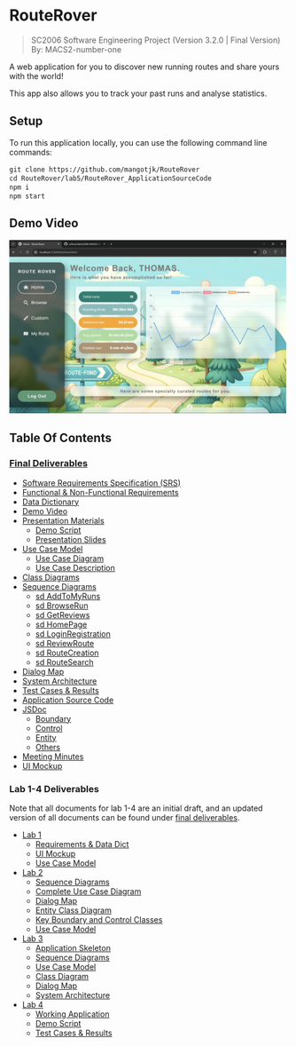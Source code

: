 # RouteRover
> SC2006 Software Engineering Project (Version 3.2.0 | Final Version)  
> By: MACS2-number-one


A web application for you to discover new running routes and share yours with the world!

This app also allows you to track your past runs and analyse statistics.


## Setup
To run this application locally, you can use the following command line commands:
```
git clone https://github.com/mangotjk/RouteRover
cd RouteRover/lab5/RouteRover_ApplicationSourceCode
npm i
npm start

```

## Demo Video
[<img src="./lab5/DemoVideo_Thumbnail.jpg" alt="Demo Video for Route Rover web application" width="500"/>](https://youtu.be/XH_NezjVCWI)

## Table Of Contents

### [Final Deliverables](./lab5/)
- [Software Requirements Specification (SRS)](./lab5/SRS_RouteRover.pdf)
- [Functional & Non-Functional Requirements](./lab5/Functional%20&%20Non-Functional%20Requirements.pdf)
- [Data Dictionary](./lab5/Data%20Dictionary.pdf)
- [Demo Video](https://youtu.be/XH_NezjVCWI)
- [Presentation Materials](./lab5/Presentation%20Materials/)
    - [Demo Script](./lab5/Presentation%20Materials/Demo%20script.pdf)
    - [Presentation Slides](./lab5/Presentation%20Materials/Demo%20slides.pdf)
- [Use Case Model](./lab5/Use%20Case%20Model/)
    - [Use Case Diagram](./lab5/Use%20Case%20Model/UseCaseDiagram.jpg)
    - [Use Case Description](./lab5/Use%20Case%20Model/UseCaseDescription.pdf)
- [Class Diagrams](./lab5/ClassDiagram.jpg)
- [Sequence Diagrams](./lab5/Sequence%20Diagrams/)
    - [sd AddToMyRuns](./lab5/Sequence%20Diagrams/sd%20AddToMyRuns.jpg)
    - [sd BrowseRun](./lab5/Sequence%20Diagrams/sd%20BrowseRun.jpg)
    - [sd GetReviews](./lab5/Sequence%20Diagrams/sd%20GetReviews.jpg)
    - [sd HomePage](./lab5/Sequence%20Diagrams/sd%20HomePage.jpg)
    - [sd LoginRegistration](./lab5/Sequence%20Diagrams/sd%20LoginRegistration.jpg)
    - [sd ReviewRoute](./lab5/Sequence%20Diagrams/sd%20ReviewRoute.jpg)
    - [sd RouteCreation](./lab5/Sequence%20Diagrams/sd%20RouteCreation.jpg)
    - [sd RouteSearch](./lab5/Sequence%20Diagrams/sd%20RouteSearch.jpg)
- [Dialog Map](./lab5/Dialog%20Map.jpg)
- [System Architecture](./lab5/System%20Architecture.jpg)
- [Test Cases & Results](./lab5/Test%20Cases%20&%20Results.pdf)
- [Application Source Code](./lab5/RouteRover(ApplicationSourceCode)/)
- [JSDoc](./lab5/JSDoc/)
    - [Boundary](./lab5/JSDoc/boundary%20documentation/)
    - [Control](./lab5/JSDoc/control%20documentation/)
    - [Entity](./lab5/JSDoc/entity%20documentation/)
    - [Others](./lab5/JSDoc/other%20documentation/)
- [Meeting Minutes](./lab5/MACS2_number-one_MeetingMinutes.pdf)
- [UI Mockup](./lab5/UI%20Mockup.pdf)



### Lab 1-4 Deliverables
Note that all documents for lab 1-4 are an initial draft, and an updated version of all documents can be found under [final deliverables](#final-deliverables).

- [Lab 1](./lab1/)
    - [Requirements & Data Dict](./lab1/Requirements%20&%20Data%20Dict.pdf)
    - [UI Mockup](./lab1/UI%20Mockup.pdf)
    - [Use Case Model](./lab1/Use%20Case%20Diagram%20+%20Descriptions.pdf)
- [Lab 2](./lab2/)
    - [Sequence Diagrams](./lab2/Sequence%20Diagrams/)
    - [Complete Use Case Diagram](./lab2/CompleteUseCaseDiagramUpdated.jpg)
    - [Dialog Map](./lab2/DialogMap.jpg)
    - [Entity Class Diagram](./lab2/EntityClassDiagram.jpg)
    - [Key Boundary and Control Classes](./lab2/KeyBoundaryAndControlClasses.jpg)
    - [Use Case Model](./lab2/Use%20Case%20Diagram%20+%20Description.pdf)
- [Lab 3](./lab3/)
    - [Application Skeleton](./lab3/RouteRover%20(Application)/)
    - [Sequence Diagrams](./lab3/Sequence%20Diagrams/)
    - [Use Case Model](./lab3/Use%20Case%20Model/)
    - [Class Diagram](./lab3/ClassDiagram.jpg)
    - [Dialog Map](./lab3/DialogMap.jpg)
    - [System Architecture](./lab3/SystemArchitecture.jpg)
- [Lab 4](./lab4/)
    - [Working Application](./lab4/Route%20Rover%20(Application)/)
    - [Demo Script](./lab4/Demo%20script.pdf)
    - [Test Cases & Results](./lab4/Test%20Cases%20&%20Results.pdf)
